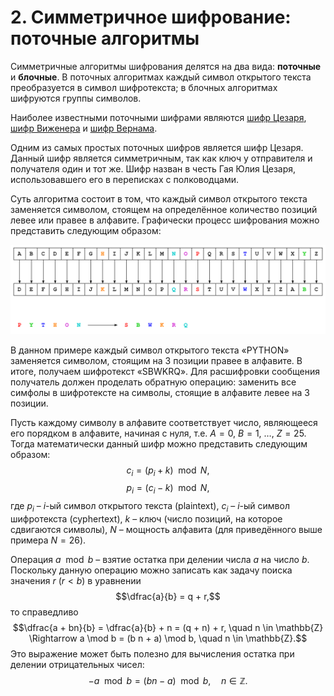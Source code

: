 # 2. Симметричное шифрование: поточные алгоритмы

Симметричные алгоритмы шифрования делятся на два вида: **поточные** и **блочные**. В поточных алгоритмах каждый символ открытого текста преобразуется в символ шифротекста; в блочных алгоритмах шифруются группы символов.

Наиболее известными поточными шифрами являются [шифр Цезаря](https://ru.wikipedia.org/wiki/Шифр_Цезаря), [шифр Виженера](https://ru.wikipedia.org/wiki/Шифр_Виженера) и [шифр Вернама](https://ru.wikipedia.org/wiki/Шифр_Вернама). 

Одним из самых простых поточных шифров является шифр Цезаря. Данный шифр является симметричным, так как ключ у отправителя и получателя один и тот же. Шифр назван в честь Гая Юлия Цезаря, использовавшего его в переписках с полководцами.

Суть алгоритма состоит в том, что каждый символ открытого текста заменяется символом, стоящем на определённое количество позиций левее или правее в алфавите. Графически процесс шифрования можно представить следующим образом:

![](./resources/2-caesar.png)

В данном примере каждый символ открытого текста «PYTHON» заменяется символом, стоящим на 3 позиции правее в алфавите. В итоге, получаем шифротекст «SBWKRQ». Для расшифровки сообщения получатель должен проделать обратную операцию: заменить все симфолы в шифротексте на символы, стоящие в алфавите левее на 3 позиции.

Пусть каждому символу в алфавите соответствует число, являющееся его порядком в алфавите, начиная с нуля, т.е. $A = 0$, $B = 1$, $…$, $Z = 25$. Тогда математически данный шифр можно представить следующим образом:
$$c_i = (p_i + k) \mod N,$$
$$p_i = (c_i - k) \mod N,$$
где $p_i$ – $i$-ый символ открытого текста (plaintext), $c_i$ – $i$-ый символ шифротекста (cyphertext), $k$ – ключ (число позиций, на которое сдвигаются символы), $N$ – мощность алфавита (для приведённого выше примера $N = 26$).

Операция $a \mod b$ – взятие остатка при делении числа $a$ на число $b$. Поскольку данную операцию можно записать как задачу поиска значения $r$ ($r < b$) в уравнении
$$\dfrac{a}{b} = q + r,$$
то справедливо
$$\dfrac{a + bn}{b} = \dfrac{a}{b} + n = (q + n) + r, \quad n \in \mathbb{Z} \Rightarrow a \mod b = (b n + a) \mod b, \quad n \in \mathbb{Z}.$$
Это выражение может быть полезно для вычисления остатка при делении отрицательных чисел:
$$-a \mod b = (b n - a) \mod b, \quad n \in \mathbb{Z}.$$
